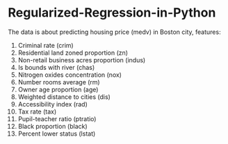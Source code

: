 # Regularized-Regression-in-Python
The data is about predicting housing price (medv) in Boston city, features: 
1. Criminal rate (crim)
2. Residential land zoned proportion (zn)
3. Non-retail business acres proportion (indus)
4. Is bounds with river (chas)
5. Nitrogen oxides concentration (nox)
6. Number rooms average (rm)
7. Owner age proportion (age)
8. Weighted distance to cities (dis)
9. Accessibility index (rad)
10. Tax rate (tax)
11. Pupil-teacher ratio (ptratio)
12. Black proportion (black)
13. Percent lower status (lstat)
